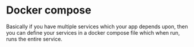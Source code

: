 # Docker compose 

Basically if you have multiple services which your app depends upon, then you can define your services in a docker compose file which when run, runs the entire service.